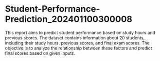 # Student-Performance-Prediction_202401100300008
This report aims to predict student performance based on study hours and previous scores. The dataset contains information about 20 students, including their study hours, previous scores, and final exam scores. The objective is to analyze the relationship between these factors and predict final scores based on given inputs.
